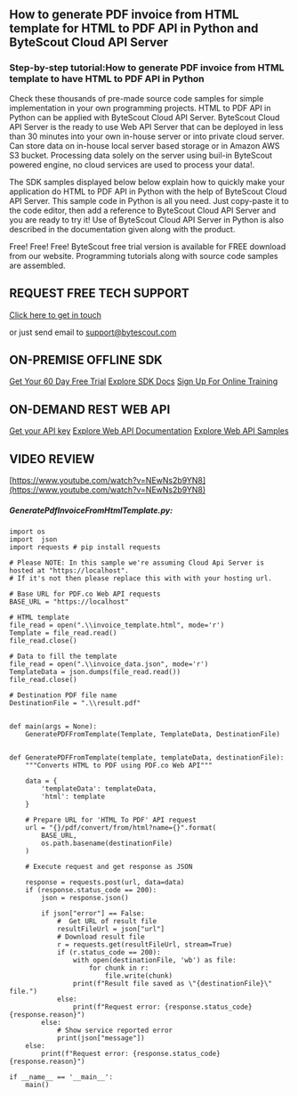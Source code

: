 ## How to generate PDF invoice from HTML template for HTML to PDF API in Python and ByteScout Cloud API Server

### Step-by-step tutorial:How to generate PDF invoice from HTML template to have HTML to PDF API in Python

Check these thousands of pre-made source code samples for simple implementation in your own programming projects. HTML to PDF API in Python can be applied with ByteScout Cloud API Server. ByteScout Cloud API Server is the ready to use Web API Server that can be deployed in less than 30 minutes into your own in-house server or into private cloud server. Can store data on in-house local server based storage or in Amazon AWS S3 bucket. Processing data solely on the server using buil-in ByteScout powered engine, no cloud services are used to process your data!.

The SDK samples displayed below below explain how to quickly make your application do HTML to PDF API in Python with the help of ByteScout Cloud API Server.  This sample code in Python is all you need. Just copy-paste it to the code editor, then add a reference to ByteScout Cloud API Server and you are ready to try it! Use of ByteScout Cloud API Server in Python is also described in the documentation given along with the product.

Free! Free! Free! ByteScout free trial version is available for FREE download from our website. Programming tutorials along with source code samples are assembled.

## REQUEST FREE TECH SUPPORT

[Click here to get in touch](https://bytescout.zendesk.com/hc/en-us/requests/new?subject=ByteScout%20Cloud%20API%20Server%20Question)

or just send email to [support@bytescout.com](mailto:support@bytescout.com?subject=ByteScout%20Cloud%20API%20Server%20Question) 

## ON-PREMISE OFFLINE SDK 

[Get Your 60 Day Free Trial](https://bytescout.com/download/web-installer?utm_source=github-readme)
[Explore SDK Docs](https://bytescout.com/documentation/index.html?utm_source=github-readme)
[Sign Up For Online Training](https://academy.bytescout.com/)


## ON-DEMAND REST WEB API

[Get your API key](https://pdf.co/documentation/api?utm_source=github-readme)
[Explore Web API Documentation](https://pdf.co/documentation/api?utm_source=github-readme)
[Explore Web API Samples](https://github.com/bytescout/ByteScout-SDK-SourceCode/tree/master/PDF.co%20Web%20API)

## VIDEO REVIEW

[https://www.youtube.com/watch?v=NEwNs2b9YN8](https://www.youtube.com/watch?v=NEwNs2b9YN8)




<!-- code block begin -->

##### **GeneratePdfInvoiceFromHtmlTemplate.py:**
    
```
import os
import  json
import requests # pip install requests

# Please NOTE: In this sample we're assuming Cloud Api Server is hosted at "https://localhost". 
# If it's not then please replace this with with your hosting url.

# Base URL for PDF.co Web API requests
BASE_URL = "https://localhost"

# HTML template
file_read = open(".\\invoice_template.html", mode='r')
Template = file_read.read()
file_read.close()

# Data to fill the template
file_read = open(".\\invoice_data.json", mode='r')
TemplateData = json.dumps(file_read.read())
file_read.close()

# Destination PDF file name
DestinationFile = ".\\result.pdf"


def main(args = None):
    GeneratePDFFromTemplate(Template, TemplateData, DestinationFile)


def GeneratePDFFromTemplate(template, templateData, destinationFile):
    """Converts HTML to PDF using PDF.co Web API"""

    data = {
        'templateData': templateData,
        'html': template
    }

    # Prepare URL for 'HTML To PDF' API request
    url = "{}/pdf/convert/from/html?name={}".format(
        BASE_URL,
        os.path.basename(destinationFile)
    )

    # Execute request and get response as JSON

    response = requests.post(url, data=data)
    if (response.status_code == 200):
        json = response.json()

        if json["error"] == False:
            #  Get URL of result file
            resultFileUrl = json["url"]            
            # Download result file
            r = requests.get(resultFileUrl, stream=True)
            if (r.status_code == 200):
                with open(destinationFile, 'wb') as file:
                    for chunk in r:
                        file.write(chunk)
                print(f"Result file saved as \"{destinationFile}\" file.")
            else:
                print(f"Request error: {response.status_code} {response.reason}")
        else:
            # Show service reported error
            print(json["message"])
    else:
        print(f"Request error: {response.status_code} {response.reason}")

if __name__ == '__main__':
    main()
```

<!-- code block end -->